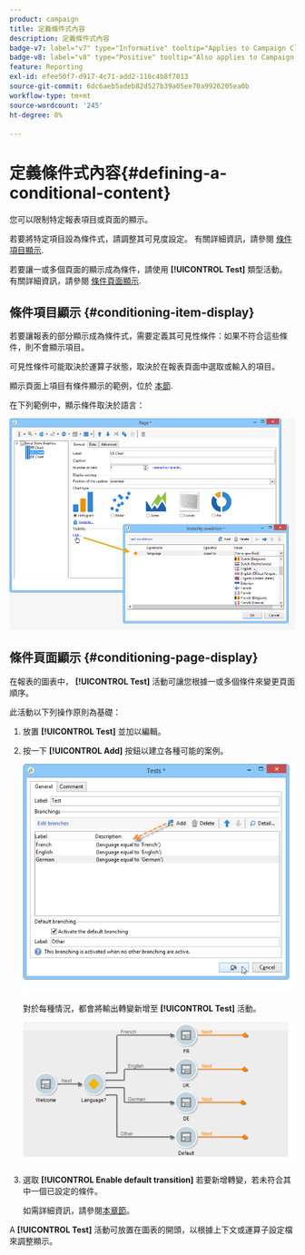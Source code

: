 ```yaml
---
product: campaign
title: 定義條件式內容
description: 定義條件式內容
badge-v7: label="v7" type="Informative" tooltip="Applies to Campaign Classic v7"
badge-v8: label="v8" type="Positive" tooltip="Also applies to Campaign v8"
feature: Reporting
exl-id: efee50f7-d917-4c71-add2-116c4b8f7013
source-git-commit: 6dc6aeb5adeb82d527b39a05ee70a9926205ea0b
workflow-type: tm+mt
source-wordcount: '245'
ht-degree: 8%

---
```


# 定義條件式內容{#defining-a-conditional-content}



您可以限制特定報表項目或頁面的顯示。

若要將特定項目設為條件式，請調整其可見度設定。 有關詳細資訊，請參閱 [條件項目顯示](#conditioning-item-display).

若要讓一或多個頁面的顯示成為條件，請使用 **[!UICONTROL Test]** 類型活動。 有關詳細資訊，請參閱 [條件頁面顯示](#conditioning-page-display).

## 條件項目顯示 {#conditioning-item-display}

若要讓報表的部分顯示成為條件式，需要定義其可見性條件：如果不符合這些條件，則不會顯示項目。

可見性條件可能取決於運算子狀態，取決於在報表頁面中選取或輸入的項目。

顯示頁面上項目有條件顯示的範例，位於 [本節](../../web/using/form-rendering.md#defining-fields-conditional-display).

在下列範例中，顯示條件取決於語言：

![](assets/reporting_display_condition.png)

## 條件頁面顯示 {#conditioning-page-display}

在報表的圖表中， **[!UICONTROL Test]** 活動可讓您根據一或多個條件來變更頁面順序。

此活動以下列操作原則為基礎：

1. 放置 **[!UICONTROL Test]** 並加以編輯。
1. 按一下 **[!UICONTROL Add]** 按鈕以建立各種可能的案例。

   ![](assets/reporting_test_sample.png)

   對於每種情況，都會將輸出轉變新增至 **[!UICONTROL Test]** 活動。

   ![](assets/reporting_test_transitions.png)

1. 選取 **[!UICONTROL Enable default transition]** 若要新增轉變，若未符合其中一個已設定的條件。

   如需詳細資訊，請參閱[本章節](../../web/using/defining-web-forms-page-sequencing.md#conditional-page-display)。

A **[!UICONTROL Test]** 活動可放置在圖表的開頭，以根據上下文或運算子設定檔來調整顯示。
